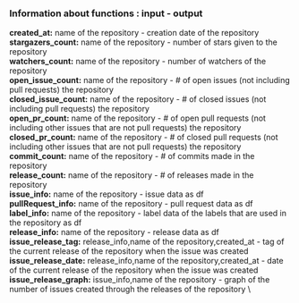 ### Information about functions : input - output
**created_at:** name of the repository - creation date of the repository \
**stargazers_count:** name of the repository - number of stars given to the repository \
**watchers_count:** name of the repository - number of watchers of the repository \
**open_issue_count:** name of the repository - # of open issues (not including pull requests) the repository \
**closed_issue_count:** name of the repository - # of closed issues (not including pull requests) the repository \
**open_pr_count:** name of the repository - # of open pull requests (not including other issues that are not pull requests) the repository \
**closed_pr_count:** name of the repository - # of closed pull requests (not including other issues that are not pull requests) the repository \
**commit_count:** name of the repository - # of commits made in the repository \
**release_count:** name of the repository - # of releases made in the repository \
**issue_info:** name of the repository - issue data as df \
**pullRequest_info:** name of the repository - pull request data as df \
**label_info:** name of the repository - label data of the labels that are used in the repository as df \
**release_info:** name of the repository - release data as df \
**issue_release_tag:** release_info,name of the repository,created_at - tag of the current release of the repository when the issue was created \
**issue_release_date:** release_info,name of the repository,created_at - date of the current release of the repository when the issue was created \
**issue_release_graph:** issue_info,name of the repository - graph of the number of issues created through the releases of the repository \
